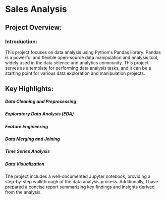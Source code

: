 # Sales Analysis

## Project Overview:

### Introduction:
This project focuses on data analysis using Python's Pandas library. Pandas is a powerful and flexible open-source data manipulation and analysis tool, widely used in the data science and analytics community. This project serves as a template for performing data analysis tasks, and it can be a starting point for various data exploration and manipulation projects.

## Key Highlights:

##### Data Cleaning and Preprocessing

##### Exploratory Data Analysis (EDA)

##### Feature Engineering

##### Data Merging and Joining

##### Time Series Analysis

##### Data Visualization


The project includes a well-documented Jupyter notebook, providing a step-by-step walkthrough of the data analysis process. Additionally, I have prepared a concise report summarizing key findings and insights derived from the analysis.

